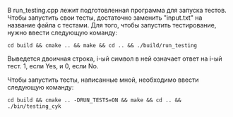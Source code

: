 В run_testing.cpp лежит подготовленная программа для запуска тестов. Чтобы запустить свои тесты, достаточно заменить "input.txt" на название файла с тестами. Для того, чтобы запустить тестирование, нужно ввести следующую команду:
```
cd build && cmake .. && make && cd .. && ./build/run_testing
```
Выведется двоичная строка, i-ый символ в ней означает ответ на i-ый тест. 1, если Yes, и 0, если No.

Чтобы запустить тесты, написанные мной, необходимо ввести следующую команду:
```
cd build && cmake .. -DRUN_TESTS=ON && make && cd .. && ./bin/testing_cyk
```
